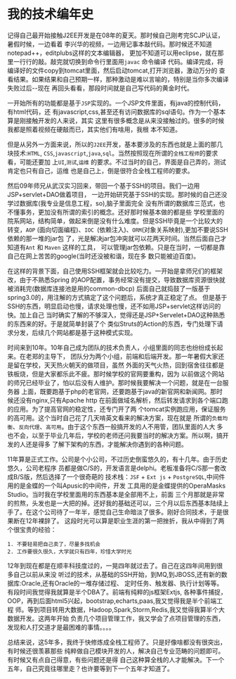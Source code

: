 # 我的技术编年史

记得自己最开始接触J2EE开发是在08年的夏天。那时候自己刚考完SCJP认证，暑假时候，一边看着
李兴华的视频，一边用记事本敲代码。那时候还不知道notepad++，editplubs这样的文本编辑器，
更加不知道可以用eclipse，就在那里一行行的敲。敲完就切换到命令行里面用`javac` 命令编译
代码。编译完成，将编译好的文件copy到tomcat里面，然后启动tomcat,打开浏览器，激动万分的
查看结果。如果结果和自己预期一样，那种激动是难以言喻的，特别是当你多次编译失败过后--现在
再回头看看，那段时间就是自己写代码的黄金时代。

一开始所有的功能都是基于`JSP`实现的。一个JSP文件里面，有java的控制代码，有html代码，还
有javascript,css,甚至还有访问数据库的sql语句。作为一个基本算是刚接触开发的人来说，其实
这里有很多概念是从来没接触过的。很多的时候我都是照着视频在硬敲而已，其实他们有啥用，我根
本不知道。

但是从另外一方面来说，所以的`J2EE`开发，基本要涉及的东西也就是上面的那几块技术:`HTML`,
`CSS`,`javascript`,`java`,`sql`。当然按照现在所谓的`全栈工程师`的要求看，可能还要加
上`UI`,`测试`,`运维` 的要求。不过当时的自己，界面是自己弄的，测试肯定也只有自己，运维
也是自己上，倒是很符合全栈工程师的要求。

然后09年师兄从武汉实习回来，带回一个基于SSH的项目。我们一边用JSP+servlet+DAO做着项目，
一边开始研究基于SSH的实现。那时候的自己还没学过数据库(我专业是信息工程，so),脑子里面完全
没有所谓的数据库三范式，也不懂事务，更加没有所谓的索引的概念。还好那时候基本做的都是些
学校里面的院系网站，结构简单，做起来倒是没有什么难度。但是SSH毕竟是一个比较大的转变，`AOP`
(面向切面编程)、`IOC `(依赖注入)、`ORM`(对象关系映射),更加不要说SSH依赖的那一堆的jar包
了，光是解决jar包冲突就可以花两天时间。当然后面自己才知道有`Ant` 和 `Maven` 这样的工具，
可以管理jar包依赖。只是在当时，一切都是靠自己在网上苦苦的google(当时还没被和谐，现在多
数只能被迫百度)。

在这样的背景下面，自己使用SSH框架就会比较吃力。一开始是拿师兄们的框架改，由于不熟悉Spring
的AOP配置，事务经常没有提交，导致数据库资源很快就被消耗完(数据库连接池是用的common-dbcp)
后面自己就捣鼓了一版基于spring3.0的，用注解的方式搞定了这个问题后，系统才真正稳定了点。
但是基于SSH的东西，明显启动也慢，请求处理也慢，还不如用JSP+servlet这样访问的快。加上自己
当时确实了解的不够深入，觉得还是JSP+Servelet+DAO这种熟悉的东西来的好。于是就简单封装了个
类似Struts的Action的东西，专门处理下请求分发，后续几个网站都是基于这种模式实现。

时间来到10年。10年自己成为团队的技术负责人，小组里面的同志也纷纷成长起来。在老郑的主导下，
团队分为两个小组，前端和后端开发。那一年暑假大家还是留在学校，天天热火朝天的做项目，虽然
外面的天气火热，回到宿舍往往都是铁板烧，但是大家都乐此不疲。那时候学校的官网要重构，因为
以前做这个网站的师兄已经毕业了，怕以后没有人维护。那时候我要解决一个问题，就是在一台服务器
上面，既要跑基于php的老官网，还要跑基于java的新官网和新闻网。那时候还没有nginx,只有Apache
http 在前面做域名解析，然后转发请求到各个端口跑的应用。为了提高官网的稳定性，还专门开了两
个tomcat实例跑应用，保证服务的高可用。这个当时自己花了几天啃英文看来的解决方案，现在就是
所谓的`负载均衡`、`反向代理`、`高可用`。由于这个东西一般搞开发的人不用管，团队里面的人大
多也不会，以至于毕业几年后，学校的老师还问我要当时的解决方案。所以啊，搞开发的人还是得多
了解下架构的东西，才能解决你遇到的各种问题。


11年算是正式工作。公司是个小公司，不过历史倒蛮悠久的，有十几年。由于历史悠久，公司老程序
员都是做C/S的，开发语言是delphi。老板准备将C/S那一套改成B/S版，然后选择了一个很奇葩的
技术栈：`JSF` + `Ext js` + `PostgreSQL`,中间件用的是金蝶的一个叫Apusic的中间件，开发
工具用的是金蝶提供的OperaMasks Studio。当时我在学校里面用的东西基本是全部用不上，前面
三个月那就是非常的煎熬，头发也是一大把的掉。还好我的基础还可以，三个月以后东西基本陆续上
手了。在这个公司待了一年半，感觉自己生命暗淡了很多。刚好合同技术，于是很果断在12年裸辞了。
这段时光可以算是职业生涯的第一把挫折，我从中得到了两个很宝贵的经验：

```
1. 不要轻易把自己卖了，尽量多找机会
2. 工作要很久很久，大学就只有四年，珍惜大学时光
```

12年到现在都是在顺丰科技度过的，一晃四年就过去了。自己在这四年间用到很多自己以前从来没
听过的技术，从基础的SSH开始，到MQ,到JBOSS,还有新的数据库:Oracle,还有Oracle的一堆存储过程、
定时任务、触发器、执行计划等等。有段时间我觉得我就算是半个DBA了。前端有纯粹的js框架Extjs,
各种事件捕捉，OOP，再到后面html5兴起，bootstrap,echarts,paas,我又觉得我是半个前端工程
师。等到项目转用大数据，Hadoop,Spark,Storm,Redis,我又觉得我算半个大数据开发。这两年开始
负责几个项目管理工作，我又学会了点项目管理的东西，发现和人打交道才是最困难的事情。。。。

总结来说，这5年多，我终于快修炼成全栈工程师了。只是好像啥都没有很突出，有时候还很羡慕那些
纯粹做自己模块开发的人，解决自己专业范畴的问题即可。有时候又有点自己得意，有些问题还是得
自己这种算全栈的人才能解决。下一个五年，自己究竟往哪里走？也许要等到下一个五年才知道了。
